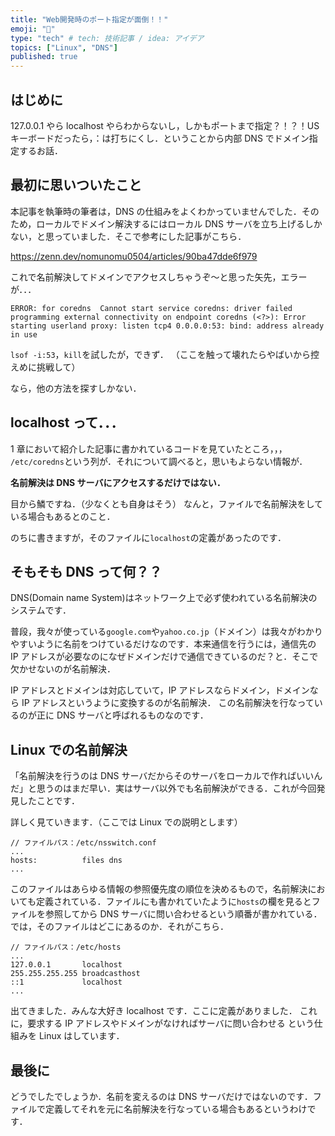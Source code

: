 ```yaml
---
title: "Web開発時のポート指定が面倒！！"
emoji: "🌲"
type: "tech" # tech: 技術記事 / idea: アイデア
topics: ["Linux", "DNS"]
published: true
---
```


## はじめに

127.0.0.1 やら localhost やらわからないし，しかもポートまで指定？！？！US キーボードだったら，：は打ちにくし．ということから内部 DNS でドメイン指定するお話．

## 最初に思いついたこと

本記事を執筆時の筆者は，DNS の仕組みをよくわかっていませんでした．そのため，ローカルでドメイン解決するにはローカル DNS サーバを立ち上げるしかない，と思っていました．そこで参考にした記事がこちら．

https://zenn.dev/nomunomu0504/articles/90ba47dde6f979

これで名前解決してドメインでアクセスしちゃうぞ〜と思った矢先，エラーが．．．

```text
ERROR: for coredns  Cannot start service coredns: driver failed programming external connectivity on endpoint coredns (<?>): Error starting userland proxy: listen tcp4 0.0.0.0:53: bind: address already in use
```

`lsof -i:53`，`kill`を試したが，できず．
（ここを触って壊れたらやばいから控えめに挑戦して）

なら，他の方法を探すしかない．

## localhost って．．．

1 章において紹介した記事に書かれているコードを見ていたところ，，，
`/etc/coredns`という列が．それについて調べると，思いもよらない情報が．

**名前解決は DNS サーバにアクセスするだけではない．**

目から鱗ですね．（少なくとも自身はそう）
なんと，ファイルで名前解決をしている場合もあるとのこと．

のちに書きますが，そのファイルに`localhost`の定義があったのです．

## そもそも DNS って何？？

DNS(Domain name System)はネットワーク上で必ず使われている名前解決のシステムです．

普段，我々が使っている`google.com`や`yahoo.co.jp`（ドメイン）は我々がわかりやすいように名前をつけているだけなのです．本来通信を行うには，通信先の IP アドレスが必要なのになぜドメインだけで通信できているのだ？と．そこで欠かせないのが名前解決．

IP アドレスとドメインは対応していて，IP アドレスならドメイン，ドメインなら IP アドレスというように変換するのが名前解決．
この名前解決を行なっているのが正に DNS サーバと呼ばれるものなのです．

## Linux での名前解決

「名前解決を行うのは DNS サーバだからそのサーバをローカルで作ればいいんだ」と思うのはまだ早い．実はサーバ以外でも名前解決ができる．これが今回発見したことです．

詳しく見ていきます．（ここでは Linux での説明とします）

```text
// ファイルパス：/etc/nsswitch.conf
...
hosts:          files dns
...
```

このファイルはあらゆる情報の参照優先度の順位を決めるもので，名前解決においても定義されている．ファイルにも書かれていたように`hosts`の欄を見るとファイルを参照してから DNS サーバに問い合わせるという順番が書かれている．では，そのファイルはどこにあるのか．それがこちら．

```text
// ファイルパス：/etc/hosts
...
127.0.0.1       localhost
255.255.255.255 broadcasthost
::1             localhost
...
```

出てきました．みんな大好き localhost です．ここに定義がありました．
これに，要求する IP アドレスやドメインがなければサーバに問い合わせる
という仕組みを Linux はしています．

## 最後に

どうでしたでしょうか．名前を変えるのは DNS サーバだけではないのです．ファイルで定義してそれを元に名前解決を行なっている場合もあるというわけです．
